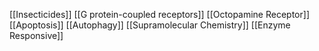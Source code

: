 [[Insecticides]]
[[G protein-coupled receptors]]
[[Octopamine Receptor]]
[[Apoptosis]]
[[Autophagy]]
[[Supramolecular Chemistry]]
[[Enzyme Responsive]]
